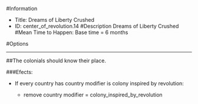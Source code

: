 #Information
 - Title: Dreams of Liberty Crushed
 - ID: center_of_revolution.14
#Description
Dreams of Liberty Crushed
#Mean Time to Happen:
Base time = 6 months

#Options

___
##The colonials should know their place.

###Efects:<ul><li>If every country has country modifier is colony inspired by revolution:</li><ul><li>remove country modifier = colony_inspired_by_revolution</li></ul></ul>
